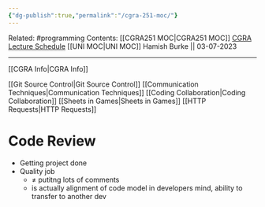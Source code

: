 ```yaml
---
{"dg-publish":true,"permalink":"/cgra-251-moc/"}
---
```


Related: #programming 
Contents: [[CGRA251 MOC\|CGRA251 MOC]]
[CGRA Lecture Schedule](https://ecs.wgtn.ac.nz/Courses/CGRA251_2023T2/LectureSchedule)
[[UNI MOC\|UNI MOC]]
Hamish Burke || 03-07-2023
***

[[CGRA Info\|CGRA Info]]

[[Git Source Control\|Git Source Control]]
[[Communication Techniques\|Communication Techniques]]
[[Coding Collaboration\|Coding Collaboration]]
[[Sheets in Games\|Sheets in Games]]
[[HTTP Requests\|HTTP Requests]]

# Code Review

- Getting project done
- Quality job
	- ≠ putitng lots of comments
	- is actually alignment of code model in developers mind, ability to transfer to another dev

